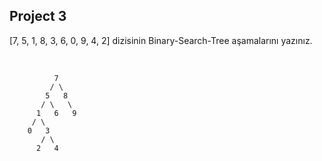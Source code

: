 ## Project 3



[7, 5, 1, 8, 3, 6, 0, 9, 4, 2] dizisinin Binary-Search-Tree aşamalarını yazınız.



​					

              7
             / \
            5   8
           / \   \  
          1   6   9
         / \   
        0   3 
           / \
          2   4      